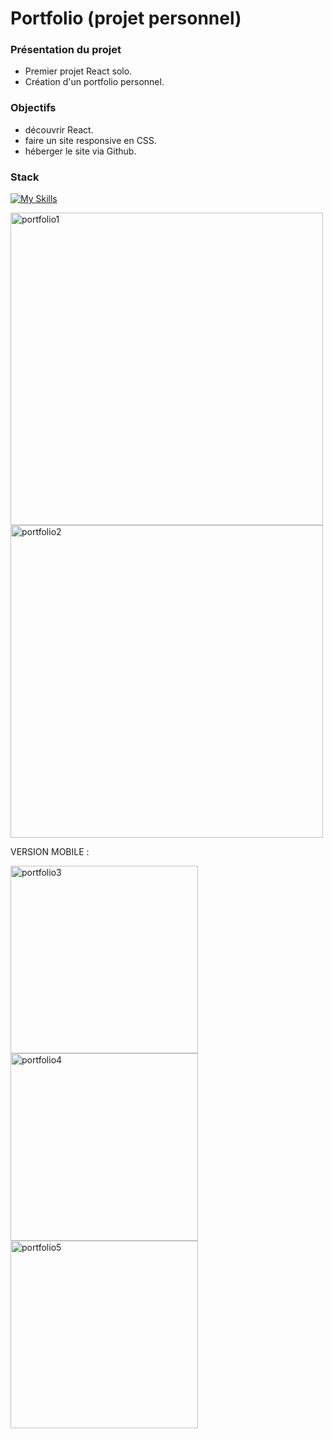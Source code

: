 # Portfolio (projet personnel)



### Présentation du projet

- Premier projet React solo.
- Création d'un portfolio personnel.

### Objectifs

- découvrir React.
- faire un site responsive en CSS.
- héberger le site via Github.

### Stack

[![My Skills](https://skillicons.dev/icons?i=react,css,github,git,vscode)](https://skillicons.dev)

<img src="https://github.com/PierreMerlaud/Portfolio/assets/114992735/81253428-b779-4934-ab88-bce6f8a925d1" alt="portfolio1" width="500" style="margin: auto;">
<img src="https://github.com/PierreMerlaud/Portfolio/assets/114992735/83a05297-6615-4ca3-aada-0ff58a561449" alt="portfolio2" width="500" style="margin: auto;">
     

VERSION MOBILE :

<img src="https://github.com/PierreMerlaud/Portfolio/assets/114992735/4bb5c4f3-a765-4835-885b-a98f19d0b590" alt="portfolio3" width="300" style="margin: auto;">
<img src="https://github.com/PierreMerlaud/Portfolio/assets/114992735/8b2bcde9-2642-4f16-ada5-dc113b5783cd" alt="portfolio4" width="300" style="margin: auto;">
<img src="https://github.com/PierreMerlaud/Portfolio/assets/114992735/4fd3b5c8-cfb6-48fe-8c8a-c1a398ef3069" alt="portfolio5" width="300" style="margin: auto;">
